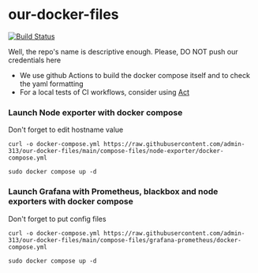 # our-docker-files
[![Build Status](https://github.com/admin-313/our-docker-files/actions/workflows/docker-compose-build.yml/badge.svg)](https://github.com/admin-313/our-docker-files/actions/workflows/docker-compose-build.yml)

Well, the repo's name is descriptive enough. Please, DO NOT push our credentials here

- We use github Actions to build the docker compose itself and to check the yaml formatting
- For a local tests of CI workflows, consider using [Act](https://github.com/nektos/act)

### Launch Node exporter with docker compose
Don't forget to edit hostname value
```
curl -o docker-compose.yml https://raw.githubusercontent.com/admin-313/our-docker-files/main/compose-files/node-exporter/docker-compose.yml
```
```
sudo docker compose up -d
```

### Launch Grafana with Prometheus, blackbox and node exporters with docker compose
Don't forget to put config files
```
curl -o docker-compose.yml https://raw.githubusercontent.com/admin-313/our-docker-files/main/compose-files/grafana-prometheus/docker-compose.yml
```
```
sudo docker compose up -d
```